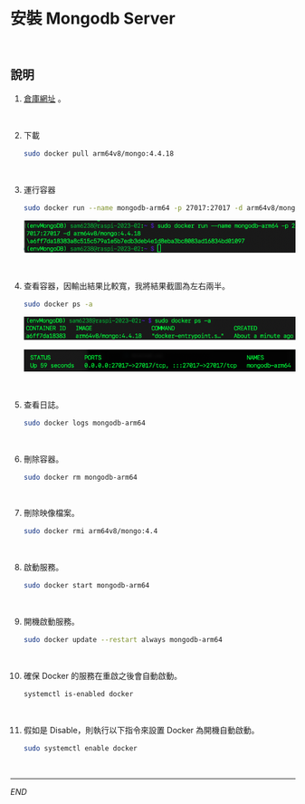 # 安裝 Mongodb Server


<br>


## 說明

1. [倉庫網址](https://hub.docker.com/r/arm64v8/mongo/) 。

<br>

2. 下載

    ```bash
    sudo docker pull arm64v8/mongo:4.4.18
    ``` 

<br>

3. 運行容器

    ```bash
    sudo docker run --name mongodb-arm64 -p 27017:27017 -d arm64v8/mongo:4.4.18
    ```

    ![](images/img_39.png)

<br>

4. 查看容器，因輸出結果比較寬，我將結果截圖為左右兩半。

    ```bash
    sudo docker ps -a
    ```

    ![](images/img_40.png)

    ![](images/img_41.png)

<br>

5. 查看日誌。

    ```bash
    sudo docker logs mongodb-arm64
    ```

<br>

6. 刪除容器。

    ```bash
    sudo docker rm mongodb-arm64
    ```

<br>

7. 刪除映像檔案。

    ```bash
    sudo docker rmi arm64v8/mongo:4.4
    ```

<br>

8. 啟動服務。

    ```bash
    sudo docker start mongodb-arm64
    ```

<br>

9. 開機啟動服務。

    ```bash
    sudo docker update --restart always mongodb-arm64
    ```

<br>

10. 確保 Docker 的服務在重啟之後會自動啟動。

    ```bash
    systemctl is-enabled docker
    ```

<br>

11. 假如是 Disable，則執行以下指令來設置 Docker 為開機自動啟動。

    ```bash
    sudo systemctl enable docker
    ```

<br>

---

_END_